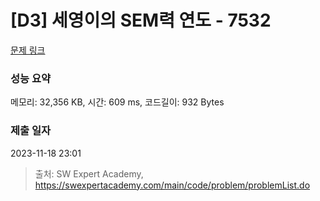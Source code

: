 # [D3] 세영이의 SEM력 연도 - 7532 

[문제 링크](https://swexpertacademy.com/main/code/problem/problemDetail.do?contestProbId=AWooplJ60l8DFARx) 

### 성능 요약

메모리: 32,356 KB, 시간: 609 ms, 코드길이: 932 Bytes

### 제출 일자

2023-11-18 23:01



> 출처: SW Expert Academy, https://swexpertacademy.com/main/code/problem/problemList.do